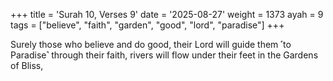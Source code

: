 +++
title = 'Surah 10, Verses 9'
date = '2025-08-27'
weight = 1373
ayah = 9
tags = ["believe", "faith", "garden", "good", "lord", "paradise"]
+++

Surely those who believe and do good, their Lord will guide them ˹to Paradise˺ through their faith, rivers will flow under their feet in the Gardens of Bliss,